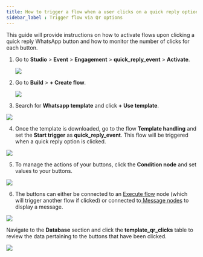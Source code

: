 ```yaml
---
title: How to trigger a flow when a user clicks on a quick reply option on Whatsapp?
sidebar_label : Trigger flow via Qr options
---
```


This guide will provide instructions on how to activate flows upon clicking a quick reply WhatsApp button and how to monitor the number of clicks for each button.

1. Go to **Studio** > **Event** > **Engagement** > **quick_reply_event** > **Activate**.

   ![](https://i.imgur.com/tB1L8qw.png)


2. Go to **Build** > **+ Create flow**.

   ![](https://i.imgur.com/jNFalW4.png)

3. Search for **Whatsapp template**  and click **+ Use template**.

![](https://i.imgur.com/z6h5KN4.png)


4. Once the template is downloaded, go to the flow **Template handling** and set the **Start trigger** as **quick_reply_event**. This flow will be triggered when a quick reply option is clicked.

![](https://i.imgur.com/FLkprMA.png)


5. To manage the actions of your buttons, click the **Condition node** and set values to your buttons.

![](https://i.imgur.com/MuobVKb.png)


6. The buttons can either be connected to an [Execute flow](https://docs.yellow.ai/docs/platform_concepts/studio/build/nodes/action-nodes#15-execute-flow) node (which will trigger another flow if clicked) or connected to[ Message nodes](https://docs.yellow.ai/docs/platform_concepts/studio/build/nodes/message-nodes) to display a message.

![](https://i.imgur.com/sPpeNYV.png)


Navigate to the **Database** section and click the **template_qr_clicks** table to review the data pertaining to the buttons that have been clicked.

![](https://i.imgur.com/gOUMTys.png)

